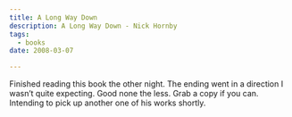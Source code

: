 ```yaml
---
title: A Long Way Down
description: A Long Way Down - Nick Hornby
tags:
  - books
date: 2008-03-07

---
```


Finished reading this book the other night. The ending went in a direction I wasn’t quite expecting. Good none the less. Grab a copy if you can. Intending to pick up another one of his works shortly.


